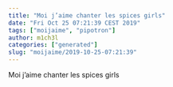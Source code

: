 ```yaml
---
title: "Moi j’aime chanter les spices girls"
date: "Fri Oct 25 07:21:39 CEST 2019"
tags: ["moijaime", "pipotron"]
author: m1ch3l
categories: ["generated"]
slug: "moijaime/2019-10-25-07:21:39"
---
```


Moi j’aime chanter les spices girls
